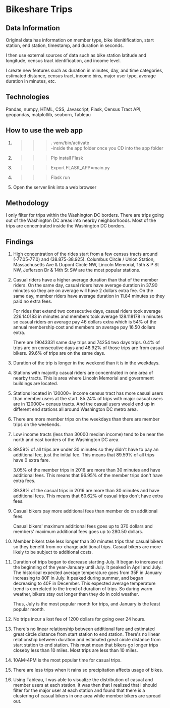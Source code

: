 # Bikeshare Trips

## Data Information

  Original data has information on member type, bike idenitification, start station, end station, timestamp, and duration in seconds.
  
  I then use external sources of data such as bike station latitude and longitude, census tract identification, and income level.
  
  I create new features such as duration in minutes, day, and time categories, estimated distance, census tract, income bins, 
  major user type, average duration in minutes, etc.

## Technologies

  Pandas, numpy, HTML, CSS, Javascript, Flask, Census Tract API, geopandas, matplotlib, seaborn, Tableau

## How to use the web app

  1. >>> . venv/bin/activate   
        -inside the app folder once you CD into the app folder
  2. >>> Pip install Flask 
  3. >>> Export FLASK_APP=main.py
  4. >>> Flask run
  5. Open the server link into a web browser
  
## Methodology

I only filter for trips within the Washington DC borders. There are trips going out of the Washington DC areas into nearby neighborhoods. Most of the trips are concentrated inside the Washington DC borders. 


## Findings 

1. High concentration of the rides start from a few census tracts around (-77.05-77.0) and (38.875-38.925). Columbus Circle / Union Station, Massachusetts Ave & Dupont Circle NW, Lincoln Memorial, 15th & P St NW, Jefferson Dr & 14th St SW are the most popular stations. 

2. Casual riders have a higher average duration than that of the member riders. On the same day, casual riders have average duration in 37.90 minutes so they are on average will have 2 dollars extra fee. On the same day, member riders have average duration in 11.84 minutes so they paid no extra fees.

    For rides that extend two consecutive days, casual riders took average 226.140183 in minutes and members took average 128.118178 in minutes so casual riders on average pay 46 dollars extra which is 54% of the annual membership cost and members on average pay 16.50 dollars extra.

    There are 19043331 same day trips and 74254 two days trips. 0.4% of trips are on consecutive days and 48.92% of those trips are from casual bikers. 99.6% of trips are on the same days.


3. Duration of the trip is longer in the weekend than it is in the weekdays.

4. Stations with majority casual riders are concentrated in one area of nearby tracts. This is area where Lincoln Memorial and government buildings are located.

5. Stations located in 120000+ income census tract has more casual users than member users at the start. 85.24% of trips with major casual users are in 120000+ census tracts. And the casual users would end up in different end stations all around Washington DC metro area.

6. There are more member trips on the weekdays than there are member trips on the weekends.

7. Low income tracts (less than 30000 median income) tend to be near the north and east borders of the Washington DC area.

8. 89.59% of all trips are under 30 minutes so they didn't have to pay an additional fee, just the initial fee. This means that 89.59% of all trips have 0 extra fare.

    3.05% of the member trips in 2016 are more than 30 minutes and have additional fees. This means that 96.95% of the member trips don't have extra fees.

    39.38% of the casual trips in 2016 are more than 30 minutes and have additional fees. This means that 60.62% of casual trips don't have extra fees.


9. Casual bikers pay more additional fees than member do on additional fees.

    Casual bikers' maximum additional fees goes up to 370 dollars and members' maximum additional fees goes up to 280.50 dollars.

10. Member bikers take less longer than 30 minutes trips than casual bikers so they benefit from no-charge additional trips. Casual bikers are more likely to be subject to additional costs.

11. Duration of trips began to decrease starting July. It began to increase at the beginning of the year-January until July. It peaked in April and July. The historical expected average temperature goes from 35F in January increasing to 80F in July. It peaked during summer, and began decreasing to 40F in December. This expected average temperature trend is correlated to the trend of duration of trips. So during warm weather, bikers stay out longer than they do in cold weather.

    Thus, July is the most popular month for trips, and January is the least popular month. 

12. No trips incur a lost fee of 1200 dollars for going over 24 hours.

13. There's no linear relationship between additional fare and estimated great circle distance from start station to end station. There's no linear relationship between duration and estimated great circle distance from start station to end station. This must mean that bikers go longer trips closeby less than 10 miles.
    Most trips are less than 10 miles.

14. 10AM-4PM is the most popular time for casual trips.

15. There are less trips when it rains so precipitation affects usage of bikes.

16. Using Tableau, I was able to visualize the distribution of casual and member users at each station. It was then that I realized that I should filter for the major user at each station and found that there is a clustering of casual bikers in one area while member bikers are spread out.
